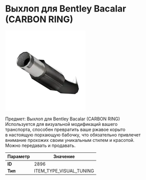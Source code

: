 # Выхлоп для Bentley Bacalar (CARBON RING)

![Item Image](../img/2896.webp?raw=true)

Предмет: Выхлоп для Bentley Bacalar (CARBON RING)<br>Используется для визуальной модификаций вашего<br>транспорта, способен превратить ваше ржавое корыто<br>в настоящую порхающую бабочку, что обязательно привлечет<br>внимание прохожих своим уникальным стилем и красотой.<br>Можно передавать и продавать.


| Параметр | Значение |
|----------|----------|
| **ID** | 2896 |
| **Тип** | ITEM_TYPE_VISUAL_TUNING |

